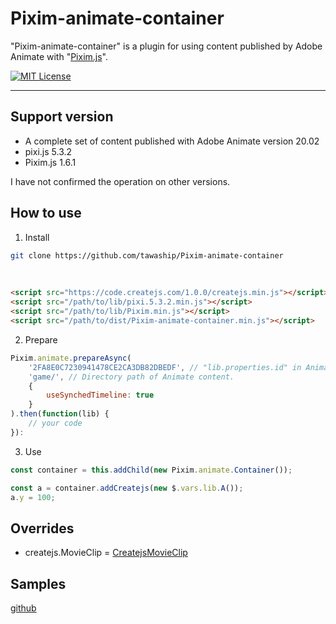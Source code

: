 # Pixim-animate-container

"Pixim-animate-container" is a plugin for using content published by Adobe Animate with "[Pixim.js](https://github.com/tawaship/Pixim.js)".

[![MIT License](http://img.shields.io/badge/license-MIT-blue.svg?style=flat)](LICENSE)

---

## Support version

- A complete set of content published with Adobe Animate version 20.02
- pixi.js 5.3.2
- Pixim.js 1.6.1

I have not confirmed the operation on other versions.

## How to use

1. Install

```sh
git clone https://github.com/tawaship/Pixim-animate-container
```

<br>

```html
<script src="https://code.createjs.com/1.0.0/createjs.min.js"></script>
<script src="/path/to/lib/pixi.5.3.2.min.js"></script>
<script src="/path/to/lib/Pixim.min.js"></script>
<script src="/path/to/dist/Pixim-animate-container.min.js"></script>
```

2. Prepare

```javascript
Pixim.animate.prepareAsync(
	'2FA8E0C7230941478CE2CA3DB82DBEDF', // "lib.properties.id" in Animate content.
	'game/', // Directory path of Animate content.
	{
		useSynchedTimeline: true
	}
).then(function(lib) {
	// your code
}):
```

3. Use

```javascript
const container = this.addChild(new Pixim.animate.Container());

const a = container.addCreatejs(new $.vars.lib.A());
a.y = 100;
```

## Overrides

- createjs.MovieClip = [CreatejsMovieClip](https://tawaship.github.io/Pixim-animate-container/docs/docs/classes/pixim.animate.createjsmovieclip.html)

## Samples

[github](https://tawaship.github.io/Pixim-createjs-container/samples/)